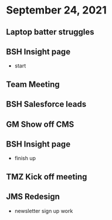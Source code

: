 # September 24, 2021

## Laptop batter struggles

## BSH Insight page
- start

## Team Meeting

## BSH Salesforce leads

## GM Show off CMS

## BSH Insight page
- finish up

## TMZ Kick off meeting

## JMS Redesign
- newsletter sign up work